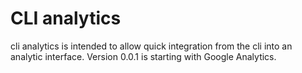 # CLI analytics

cli analytics is intended to allow quick integration from the cli into an analytic interface. Version 0.0.1 is starting with Google Analytics.
